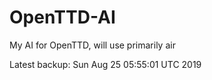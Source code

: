 # OpenTTD-AI
My AI for OpenTTD, will use primarily air

Latest backup: Sun Aug 25 05:55:01 UTC 2019
